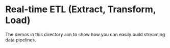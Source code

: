 # Real-time ETL (Extract, Transform, Load)

The demos in this directory aim to show how you can easily build streaming data pipelines.